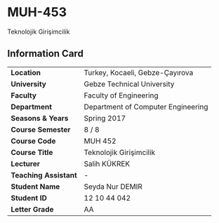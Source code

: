 # MUH-453
Teknolojik Girişimcilik

## Information Card
| | |
| --- | --- |
| **Location** | Turkey, Kocaeli, Gebze-Çayırova |
| **University** | Gebze Technical University |
| **Faculty** | Faculty of Engineering |
| **Department** | Department of Computer Engineering |
| **Seasons & Years** | Spring 2017 |
| **Course Semester** | 8 / 8 |
| **Course Code** | MUH 452 |
| **Course Title** | Teknolojik Girişimcilik |
| **Lecturer** | Salih KÜKREK |
| **Teaching Assistant** | - |
| **Student Name** | Seyda Nur DEMIR |
| **Student ID** | 12 10 44 042 |
| **Letter Grade** | AA |
